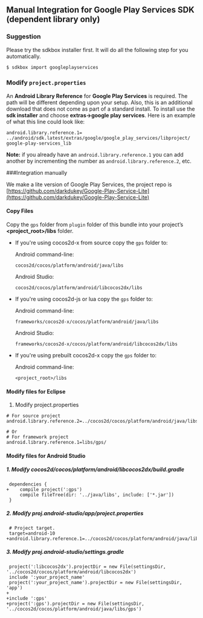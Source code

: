 Manual Integration for Google Play Services SDK (dependent library only)
---

### Suggestion
Please try the sdkbox installer first. It will do all the following step for you automatically. 
```bash
$ sdkbox import googleplayservices
```


### Modify `project.properties`
An __Android Library Reference__ for __Google Play Services__ is required. The
path will be different depending upon your setup. Also, this is an additional
download that does not come as part of a standard install. To install use the
__sdk installer__ and choose __extras->google play services__. Here is an example of what this line could look like:
```
android.library.reference.1=
../android/sdk.latest/extras/google/google_play_services/libproject/
google-play-services_lib
```
__Note:__ if you already have an `android.library.reference.1` you can add
another by incrementing the number as `android.library.reference.2`, etc.


###Integration manually

We make a lite version of Google Play Services, the project repo is [https://github.com/darkdukey/Google-Play-Service-Lite](https://github.com/darkdukey/Google-Play-Service-Lite)

#### Copy Files
Copy the `gps` folder from `plugin` folder of this bundle into your project’s __<project_root>/libs__ folder.

* If you're using cocos2d-x from source copy the `gps` folder to:

    Android command-line:
    ```
    cocos2d/cocos/platform/android/java/libs
    ```

    Android Studio:
    ```
    cocos2d/cocos/platform/android/libcocos2dx/libs
    ```

* If you're using cocos2d-js or lua copy the `gps` folder to:

    Android command-line:
    ```
    frameworks/cocos2d-x/cocos/platform/android/java/libs
    ```

    Android Studio:
    ```
    frameworks/cocos2d-x/cocos/platform/android/libcocos2dx/libs
    ```

* If you're using prebuilt cocos2d-x copy the `gps` folder to:

    Android command-line:
    ```
    <project_root>/libs
    ```


#### Modify files for Eclipse
1. Modify project.properties

```
# For source project
android.library.reference.2=../cocos2d/cocos/platform/android/java/libs/gps/

# Or
# For framework project
android.library.reference.1=libs/gps/
```

#### Modify files for Android Studio

##### 1. Modify cocos2d/cocos/platform/android/libcocos2dx/build.gradle

```
 dependencies {
+    compile project(':gps')
     compile fileTree(dir: '../java/libs', include: ['*.jar'])
 }
```

##### 2. Modify proj.android-studio/app/project.properties

```
 # Project target.
 target=android-10
+android.library.reference.1=../cocos2d/cocos/platform/android/java/libs/gps/
```

##### 3. Modify proj.android-studio/settings.gradle

```
 project(':libcocos2dx').projectDir = new File(settingsDir, '../cocos2d/cocos/platform/android/libcocos2dx')
 include ':your_project_name'
 project(':your_project_name').projectDir = new File(settingsDir, 'app')
+
+include ':gps'
+project(':gps').projectDir = new File(settingsDir, '../cocos2d/cocos/platform/android/java/libs/gps')
```
